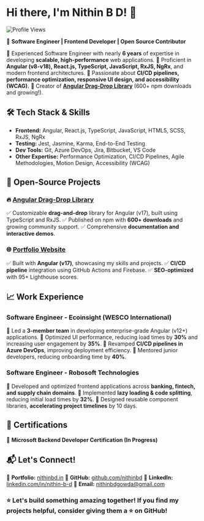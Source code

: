 # Hi there, I'm Nithin B D! 👋

![Profile Views](https://komarev.com/ghpvc/?username=nithinbd&color=blue&style=flat)


🚀 **Software Engineer | Frontend Developer | Open Source Contributor**

🔹 Experienced Software Engineer with nearly **6 years** of expertise in developing **scalable, high-performance** web applications.
🔹 Proficient in **Angular (v8-v18), React.js, TypeScript, JavaScript, RxJS, NgRx**, and modern frontend architectures.
🔹 Passionate about **CI/CD pipelines, performance optimization, responsive UI design, and accessibility (WCAG).**
🔹 Creator of **[Angular Drag-Drop Library](https://github.com/nithinbd/angular-drag-drop)** (600+ npm downloads and growing!).

## 🛠 Tech Stack & Skills

- **Frontend:** Angular, React.js, TypeScript, JavaScript, HTML5, SCSS, RxJS, NgRx
- **Testing:** Jest, Jasmine, Karma, End-to-End Testing
- **Dev Tools:** Git, Azure DevOps, Jira, Bitbucket, VS Code
- **Other Expertise:** Performance Optimization, CI/CD Pipelines, Agile Methodologies, Motion Design, Accessibility (WCAG)

## 📌 Open-Source Projects

### 🔥 [Angular Drag-Drop Library](https://github.com/nithinbd/angular-drag-drop)
✅ Customizable **drag-and-drop** library for Angular (v17), built using TypeScript and RxJS.
✅ Published on npm with **600+ downloads** and growing community support.
✅ Comprehensive **documentation and interactive demos**.

### 🌐 [Portfolio Website](https://nithinbd.in/)
✅ Built with **Angular (v17)**, showcasing my skills and projects.
✅ **CI/CD pipeline** integration using GitHub Actions and Firebase.
✅ **SEO-optimized** with 95+ Lighthouse scores.

## 📈 Work Experience

### **Software Engineer - Ecoinsight (WESCO International)**
📌 Led a **3-member team** in developing enterprise-grade Angular (v12+) applications.
📌 Optimized UI performance, reducing load times by **30%** and increasing user engagement by **35%**.
📌 Revamped **CI/CD pipelines in Azure DevOps**, improving deployment efficiency.
📌 Mentored junior developers, reducing onboarding time by **40%**.

### **Software Engineer - Robosoft Technologies**
📌 Developed and optimized frontend applications across **banking, fintech, and supply chain domains**.
📌 Implemented **lazy loading & code splitting**, reducing initial load times by **32%**.
📌 Designed reusable component libraries, **accelerating project timelines** by 10 days.

## 📜 Certifications
🎯 **Microsoft Backend Developer Certification (In Progress)**

## 📬 Let's Connect!
🔗 **Portfolio:** [nithinbd.in](https://nithinbd.in/)
🔗 **GitHub:** [github.com/nithinbd](https://github.com/nithinbd)
🔗 **LinkedIn:** [linkedin.com/in/nithin-b-d](https://www.linkedin.com/in/nithin-b-d/)
📧 **Email:** nithinbdgowda@gmail.com

### ⭐ Let's build something amazing together! If you find my projects helpful, consider giving them a ⭐ on GitHub!
